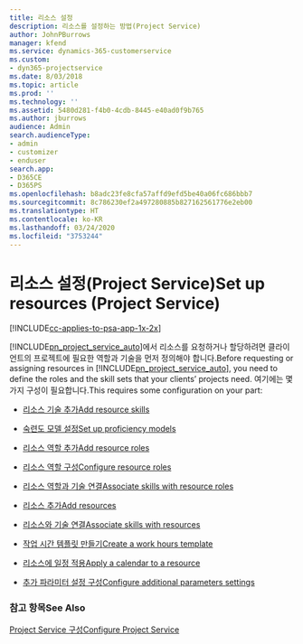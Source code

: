 ```yaml
---
title: 리소스 설정
description: 리소스를 설정하는 방법(Project Service)
author: JohnPBurrows
manager: kfend
ms.service: dynamics-365-customerservice
ms.custom:
- dyn365-projectservice
ms.date: 8/03/2018
ms.topic: article
ms.prod: ''
ms.technology: ''
ms.assetid: 5480d281-f4b0-4cdb-8445-e40ad0f9b765
ms.author: jburrows
audience: Admin
search.audienceType:
- admin
- customizer
- enduser
search.app:
- D365CE
- D365PS
ms.openlocfilehash: b8adc23fe8cfa57affd9efd5be40a06fc686bbb7
ms.sourcegitcommit: 8c786230ef2a497280885b827162561776e2eb00
ms.translationtype: HT
ms.contentlocale: ko-KR
ms.lasthandoff: 03/24/2020
ms.locfileid: "3753244"
---
```

# <a name="set-up-resources-project-service"></a><span data-ttu-id="add4c-103">리소스 설정(Project Service)</span><span class="sxs-lookup"><span data-stu-id="add4c-103">Set up resources (Project Service)</span></span>

[!INCLUDE[cc-applies-to-psa-app-1x-2x](../includes/cc-applies-to-psa-app-1x-2x.md)]

<span data-ttu-id="add4c-104">[!INCLUDE[pn_project_service_auto](../includes/pn-project-service-auto.md)]에서 리소스를 요청하거나 할당하려면 클라이언트의 프로젝트에 필요한 역할과 기술을 먼저 정의해야 합니다.</span><span class="sxs-lookup"><span data-stu-id="add4c-104">Before requesting or assigning resources in [!INCLUDE[pn_project_service_auto](../includes/pn-project-service-auto.md)], you need to define the roles and the skill sets that your clients’ projects need.</span></span> <span data-ttu-id="add4c-105">여기에는 몇 가지 구성이 필요합니다.</span><span class="sxs-lookup"><span data-stu-id="add4c-105">This requires some configuration on your part:</span></span>  
  
-   [<span data-ttu-id="add4c-106">리소스 기술 추가</span><span class="sxs-lookup"><span data-stu-id="add4c-106">Add resource skills</span></span>](../project-service/add-resource-skills.md)  
  
-   [<span data-ttu-id="add4c-107">숙련도 모델 설정</span><span class="sxs-lookup"><span data-stu-id="add4c-107">Set up proficiency models</span></span>](../project-service/set-up-proficiency-models.md)  
  
-   [<span data-ttu-id="add4c-108">리소스 역할 추가</span><span class="sxs-lookup"><span data-stu-id="add4c-108">Add resource roles</span></span>](../project-service/add-resource-roles.md)  
  
-   [<span data-ttu-id="add4c-109">리소스 역할 구성</span><span class="sxs-lookup"><span data-stu-id="add4c-109">Configure resource roles</span></span>](../project-service/configure-resource-roles.md)  
  
-   [<span data-ttu-id="add4c-110">리소스 역할과 기술 연결</span><span class="sxs-lookup"><span data-stu-id="add4c-110">Associate skills with resource roles</span></span>](../project-service/associate-skills-with-resource-roles.md)  
  
-   [<span data-ttu-id="add4c-111">리소스 추가</span><span class="sxs-lookup"><span data-stu-id="add4c-111">Add resources</span></span>](../project-service/add-resources.md)  
  
-   [<span data-ttu-id="add4c-112">리소스와 기술 연결</span><span class="sxs-lookup"><span data-stu-id="add4c-112">Associate skills with resources</span></span>](../project-service/associate-skills-with-resources.md)  
  
-   [<span data-ttu-id="add4c-113">작업 시간 템플릿 만들기</span><span class="sxs-lookup"><span data-stu-id="add4c-113">Create a work hours template</span></span>](../project-service/create-work-hours-template.md)  
  
-   [<span data-ttu-id="add4c-114">리소스에 일정 적용</span><span class="sxs-lookup"><span data-stu-id="add4c-114">Apply a calendar to a resource</span></span>](../project-service/apply-calendar-resource.md)  
  
-   [<span data-ttu-id="add4c-115">추가 파라미터 설정 구성</span><span class="sxs-lookup"><span data-stu-id="add4c-115">Configure additional parameters settings</span></span>](../project-service/configure-additional-parameters-settings.md)  
  
### <a name="see-also"></a><span data-ttu-id="add4c-116">참고 항목</span><span class="sxs-lookup"><span data-stu-id="add4c-116">See Also</span></span>  
 [<span data-ttu-id="add4c-117">Project Service 구성</span><span class="sxs-lookup"><span data-stu-id="add4c-117">Configure Project Service</span></span>](../project-service/configure.md)
